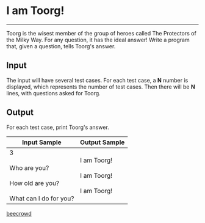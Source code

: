 # I am Toorg!

---

Toorg is the wisest member of the group of heroes called The Protectors of the Milky Way. For any question, it has the ideal answer! Write a program that, given a question, tells Toorg's answer.

## Input

The input will have several test cases. For each test case, a **N** number is displayed, which represents the number of test cases. Then there will be **N** lines, with questions asked for Toorg.

## Output

For each test case, print Toorg's answer.

| Input Sample                                                                | Output Sample                                     |
| --------------------------------------------------------------------------- | ------------------------------------------------- |
| 3<br><br>Who are you?<br><br>How old are you?<br><br>What can I do for you? | I am Toorg!<br><br>I am Toorg!<br><br>I am Toorg! |

[beecrowd](https://www.beecrowd.com.br/judge/en/problems/view/2581)
